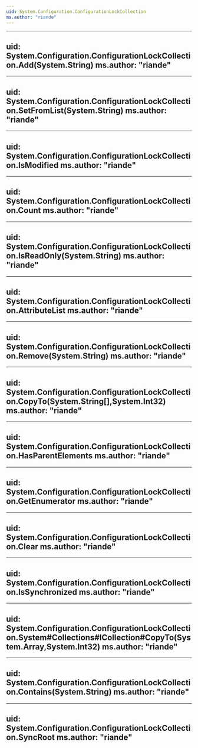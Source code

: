 ```yaml
---
uid: System.Configuration.ConfigurationLockCollection
ms.author: "riande"
---
```


---
uid: System.Configuration.ConfigurationLockCollection.Add(System.String)
ms.author: "riande"
---

---
uid: System.Configuration.ConfigurationLockCollection.SetFromList(System.String)
ms.author: "riande"
---

---
uid: System.Configuration.ConfigurationLockCollection.IsModified
ms.author: "riande"
---

---
uid: System.Configuration.ConfigurationLockCollection.Count
ms.author: "riande"
---

---
uid: System.Configuration.ConfigurationLockCollection.IsReadOnly(System.String)
ms.author: "riande"
---

---
uid: System.Configuration.ConfigurationLockCollection.AttributeList
ms.author: "riande"
---

---
uid: System.Configuration.ConfigurationLockCollection.Remove(System.String)
ms.author: "riande"
---

---
uid: System.Configuration.ConfigurationLockCollection.CopyTo(System.String[],System.Int32)
ms.author: "riande"
---

---
uid: System.Configuration.ConfigurationLockCollection.HasParentElements
ms.author: "riande"
---

---
uid: System.Configuration.ConfigurationLockCollection.GetEnumerator
ms.author: "riande"
---

---
uid: System.Configuration.ConfigurationLockCollection.Clear
ms.author: "riande"
---

---
uid: System.Configuration.ConfigurationLockCollection.IsSynchronized
ms.author: "riande"
---

---
uid: System.Configuration.ConfigurationLockCollection.System#Collections#ICollection#CopyTo(System.Array,System.Int32)
ms.author: "riande"
---

---
uid: System.Configuration.ConfigurationLockCollection.Contains(System.String)
ms.author: "riande"
---

---
uid: System.Configuration.ConfigurationLockCollection.SyncRoot
ms.author: "riande"
---
